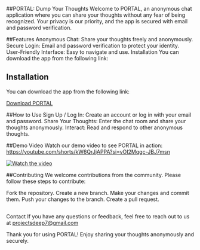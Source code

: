 ##PORTAL: Dump Your Thoughts
Welcome to PORTAL, an anonymous chat application where you can share your thoughts without any fear of being recognized. Your privacy is our priority, and the app is secured with email and password verification.

##Features
Anonymous Chat: Share your thoughts freely and anonymously.
Secure Login: Email and password verification to protect your identity.
User-Friendly Interface: Easy to navigate and use.
Installation
You can download the app from the following link:

## Installation

You can download the app from the following link:

[Download PORTAL](https://drive.google.com/file/d/1A3Pncu7FQIVKuFQxQmee13AihPm9ydm5/view?usp=drivesdk)

##How to Use
Sign Up / Log In: Create an account or log in with your email and password.
Share Your Thoughts: Enter the chat room and share your thoughts anonymously.
Interact: Read and respond to other anonymous thoughts.


##Demo Video
Watch our demo video to see PORTAL in action:
https://youtube.com/shorts/kW6QrJjAPPA?si=vOI2Mqgc-JBJ7msn

[![Watch the video](https://img.youtube.com/vi/kW6QrJjAPPA?si=vOI2Mqgc-JBJ7msn/0.jpg)](https://www.youtube.com/watch?v=kW6QrJjAPPA?si=vOI2Mqgc-JBJ7msn)

##Contributing
We welcome contributions from the community. Please follow these steps to contribute:

Fork the repository.
Create a new branch.
Make your changes and commit them.
Push your changes to the branch.
Create a pull request.

##
Contact
If you have any questions or feedback, feel free to reach out to us at projectsdeep7@gmail.com

Thank you for using PORTAL! Enjoy sharing your thoughts anonymously and securely.
